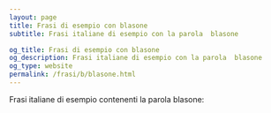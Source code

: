 ```yaml
---
layout: page
title: Frasi di esempio con blasone 
subtitle: Frasi italiane di esempio con la parola  blasone

og_title: Frasi di esempio con blasone 
og_description: Frasi italiane di esempio con la parola  blasone
og_type: website
permalink: /frasi/b/blasone.html
---
```


Frasi italiane di esempio contenenti la parola blasone:


